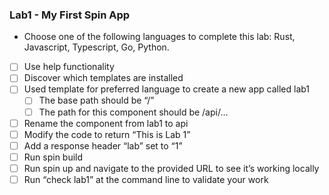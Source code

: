### Lab1 - My First Spin App

- Choose one of the following languages to complete this lab: Rust, Javascript, Typescript, Go, Python.
- [ ] Use help functionality
- [ ] Discover which templates are installed
- [ ] Used template for preferred language to create a new app called lab1
    - [ ] The base path should be “/”
    - [ ] The path for this component should be /api/…
- [ ] Rename the component from lab1 to api
- [ ] Modify the code to return “This is Lab 1”
- [ ] Add a response header “lab” set to “1”
- [ ] Run spin build
- [ ] Run spin up and navigate to the provided URL to see it’s working locally
- [ ] Run “check lab1” at the command line to validate your work